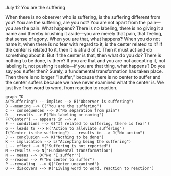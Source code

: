 July 12
You are the suffering

When there is no observer who is suffering, is the suffering different from you? You are the suffering, are you not? You are not apart from the pain—you are the pain. What happens? There is no labeling, there is no giving it a name and thereby brushing it aside—you are merely that pain, that feeling, that sense of agony. When you are that, what happens? When you do not name it, when there is no fear with regard to it, is the center related to it? If the center is related to it, then it is afraid of it. Then it must act and do something about it. But if the center is that, then what do you do? There is nothing to be done, is there? If you are that and you are not accepting it, not labeling it, not pushing it aside—if you are that thing, what happens? Do you say you suffer then? Surely, a fundamental transformation has taken place. Then there is no longer “I suffer,” because there is no center to suffer and the center suffers because we have never examined what the center is. We just live from word to word, from reaction to reaction.

```mermaid
graph TD
A("Suffering") -- implies --> B("Observer is suffering")
B --meaning --> C("You are the suffering")
C -- consequences --> D("No separation from pain")
D -- results --> E("No labeling or naming")
F("Center") -- appears in --> A
F -- conditions --> G("If related to suffering, there is fear")
G -- leads to --> H("Action to alleviate suffering")
I("Center is the suffering") -- results in --> J("No action")
J -- conclusion --> K("Nothing to be done")
K -- implication --> L("Accepting being the suffering")
L -- effect --> M("Suffering is not reported")
M --results --> N("Fundamental transformation")
N -- means --> O("No 'I suffer'")
O --reason --> P("No center to suffer")
P --revealing  --> Q("Center unexamined")
Q -- discovers --> R("Living word to word, reaction to reaction")
```